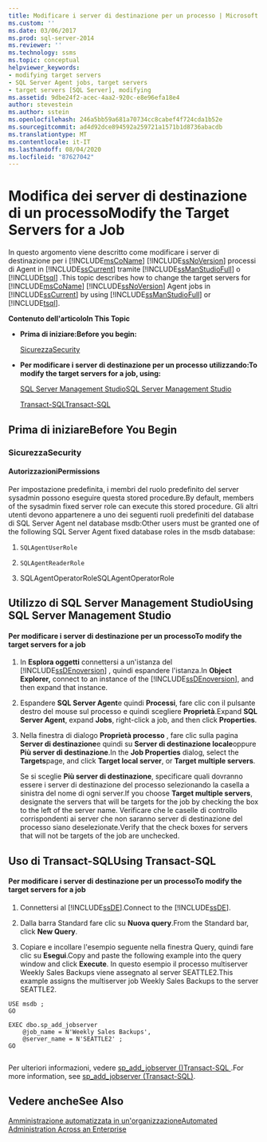 ```yaml
---
title: Modificare i server di destinazione per un processo | Microsoft Docs
ms.custom: ''
ms.date: 03/06/2017
ms.prod: sql-server-2014
ms.reviewer: ''
ms.technology: ssms
ms.topic: conceptual
helpviewer_keywords:
- modifying target servers
- SQL Server Agent jobs, target servers
- target servers [SQL Server], modifying
ms.assetid: 9dbe24f2-acec-4aa2-920c-e8e96efa18e4
author: stevestein
ms.author: sstein
ms.openlocfilehash: 246a5bb59a681a70734cc8cabef4f724cda1b52e
ms.sourcegitcommit: ad4d92dce894592a259721a1571b1d8736abacdb
ms.translationtype: MT
ms.contentlocale: it-IT
ms.lasthandoff: 08/04/2020
ms.locfileid: "87627042"
---
```

# <a name="modify-the-target-servers-for-a-job"></a><span data-ttu-id="62de4-102">Modifica dei server di destinazione di un processo</span><span class="sxs-lookup"><span data-stu-id="62de4-102">Modify the Target Servers for a Job</span></span>
  <span data-ttu-id="62de4-103">In questo argomento viene descritto come modificare i server di destinazione per i [!INCLUDE[msCoName](../../includes/msconame-md.md)] [!INCLUDE[ssNoVersion](../../includes/ssnoversion-md.md)] processi di Agent in [!INCLUDE[ssCurrent](../../includes/sscurrent-md.md)] tramite [!INCLUDE[ssManStudioFull](../../includes/ssmanstudiofull-md.md)] o [!INCLUDE[tsql](../../includes/tsql-md.md)] .</span><span class="sxs-lookup"><span data-stu-id="62de4-103">This topic describes how to change the target servers for [!INCLUDE[msCoName](../../includes/msconame-md.md)] [!INCLUDE[ssNoVersion](../../includes/ssnoversion-md.md)] Agent jobs in [!INCLUDE[ssCurrent](../../includes/sscurrent-md.md)] by using [!INCLUDE[ssManStudioFull](../../includes/ssmanstudiofull-md.md)] or [!INCLUDE[tsql](../../includes/tsql-md.md)].</span></span>  
  
 <span data-ttu-id="62de4-104">**Contenuto dell'articolo**</span><span class="sxs-lookup"><span data-stu-id="62de4-104">**In This Topic**</span></span>  
  
-   <span data-ttu-id="62de4-105">**Prima di iniziare:**</span><span class="sxs-lookup"><span data-stu-id="62de4-105">**Before you begin:**</span></span>  
  
     [<span data-ttu-id="62de4-106">Sicurezza</span><span class="sxs-lookup"><span data-stu-id="62de4-106">Security</span></span>](#Security)  
  
-   <span data-ttu-id="62de4-107">**Per modificare i server di destinazione per un processo utilizzando:**</span><span class="sxs-lookup"><span data-stu-id="62de4-107">**To modify the target servers for a job, using:**</span></span>  
  
     [<span data-ttu-id="62de4-108">SQL Server Management Studio</span><span class="sxs-lookup"><span data-stu-id="62de4-108">SQL Server Management Studio</span></span>](#SSMSProcedure)  
  
     [<span data-ttu-id="62de4-109">Transact-SQL</span><span class="sxs-lookup"><span data-stu-id="62de4-109">Transact-SQL</span></span>](#TsqlProcedure)  
  
##  <a name="before-you-begin"></a><a name="BeforeYouBegin"></a> <span data-ttu-id="62de4-110">Prima di iniziare</span><span class="sxs-lookup"><span data-stu-id="62de4-110">Before You Begin</span></span>  
  
###  <a name="security"></a><a name="Security"></a> <span data-ttu-id="62de4-111">Sicurezza</span><span class="sxs-lookup"><span data-stu-id="62de4-111">Security</span></span>  
  
####  <a name="permissions"></a><a name="Permissions"></a> <span data-ttu-id="62de4-112">Autorizzazioni</span><span class="sxs-lookup"><span data-stu-id="62de4-112">Permissions</span></span>  
 <span data-ttu-id="62de4-113">Per impostazione predefinita, i membri del ruolo predefinito del server sysadmin possono eseguire questa stored procedure.</span><span class="sxs-lookup"><span data-stu-id="62de4-113">By default, members of the sysadmin fixed server role can execute this stored procedure.</span></span> <span data-ttu-id="62de4-114">Gli altri utenti devono appartenere a uno dei seguenti ruoli predefiniti del database di SQL Server Agent nel database msdb:</span><span class="sxs-lookup"><span data-stu-id="62de4-114">Other users must be granted one of the following SQL Server Agent fixed database roles in the msdb database:</span></span>  
  
1.  `SQLAgentUserRole`  
  
2.  `SQLAgentReaderRole`  
  
3.  <span data-ttu-id="62de4-115">SQLAgentOperatorRole</span><span class="sxs-lookup"><span data-stu-id="62de4-115">SQLAgentOperatorRole</span></span>  
  
##  <a name="using-sql-server-management-studio"></a><a name="SSMSProcedure"></a> <span data-ttu-id="62de4-116">Utilizzo di SQL Server Management Studio</span><span class="sxs-lookup"><span data-stu-id="62de4-116">Using SQL Server Management Studio</span></span>  
  
#### <a name="to-modify-the-target-servers-for-a-job"></a><span data-ttu-id="62de4-117">Per modificare i server di destinazione per un processo</span><span class="sxs-lookup"><span data-stu-id="62de4-117">To modify the target servers for a job</span></span>  
  
1.  <span data-ttu-id="62de4-118">In **Esplora oggetti** connettersi a un'istanza del [!INCLUDE[ssDEnoversion](../../includes/ssdenoversion-md.md)] , quindi espandere l'istanza.</span><span class="sxs-lookup"><span data-stu-id="62de4-118">In **Object Explorer,** connect to an instance of the [!INCLUDE[ssDEnoversion](../../includes/ssdenoversion-md.md)], and then expand that instance.</span></span>  
  
2.  <span data-ttu-id="62de4-119">Espandere **SQL Server Agent**e quindi **Processi**, fare clic con il pulsante destro del mouse sul processo e quindi scegliere **Proprietà**.</span><span class="sxs-lookup"><span data-stu-id="62de4-119">Expand **SQL Server Agent**, expand **Jobs**, right-click a job, and then click **Properties**.</span></span>  
  
3.  <span data-ttu-id="62de4-120">Nella finestra di dialogo **Proprietà processo** , fare clic sulla pagina **Server di destinazione**e quindi su **Server di destinazione locale**oppure **Più server di destinazione**.</span><span class="sxs-lookup"><span data-stu-id="62de4-120">In the **Job Properties** dialog, select the **Targets**page, and click **Target local server**, or **Target multiple servers**.</span></span>  
  
     <span data-ttu-id="62de4-121">Se si sceglie **Più server di destinazione**, specificare quali dovranno essere i server di destinazione del processo selezionando la casella a sinistra del nome di ogni server.</span><span class="sxs-lookup"><span data-stu-id="62de4-121">If you choose **Target multiple servers**, designate the servers that will be targets for the job by checking the box to the left of the server name.</span></span> <span data-ttu-id="62de4-122">Verificare che le caselle di controllo corrispondenti ai server che non saranno server di destinazione del processo siano deselezionate.</span><span class="sxs-lookup"><span data-stu-id="62de4-122">Verify that the check boxes for servers that will not be targets of the job are unchecked.</span></span>  
  
##  <a name="using-transact-sql"></a><a name="TsqlProcedure"></a> <span data-ttu-id="62de4-123">Uso di Transact-SQL</span><span class="sxs-lookup"><span data-stu-id="62de4-123">Using Transact-SQL</span></span>  
  
#### <a name="to-modify-the-target-servers-for-a-job"></a><span data-ttu-id="62de4-124">Per modificare i server di destinazione per un processo</span><span class="sxs-lookup"><span data-stu-id="62de4-124">To modify the target servers for a job</span></span>  
  
1.  <span data-ttu-id="62de4-125">Connettersi al [!INCLUDE[ssDE](../../includes/ssde-md.md)].</span><span class="sxs-lookup"><span data-stu-id="62de4-125">Connect to the [!INCLUDE[ssDE](../../includes/ssde-md.md)].</span></span>  
  
2.  <span data-ttu-id="62de4-126">Dalla barra Standard fare clic su **Nuova query**.</span><span class="sxs-lookup"><span data-stu-id="62de4-126">From the Standard bar, click **New Query**.</span></span>  
  
3.  <span data-ttu-id="62de4-127">Copiare e incollare l'esempio seguente nella finestra Query, quindi fare clic su **Esegui**.</span><span class="sxs-lookup"><span data-stu-id="62de4-127">Copy and paste the following example into the query window and click **Execute**.</span></span> <span data-ttu-id="62de4-128">In questo esempio il processo multiserver Weekly Sales Backups viene assegnato al server SEATTLE2.</span><span class="sxs-lookup"><span data-stu-id="62de4-128">This example assigns the multiserver job Weekly Sales Backups to the server SEATTLE2.</span></span>  
  
```  
USE msdb ;  
GO  
  
EXEC dbo.sp_add_jobserver  
    @job_name = N'Weekly Sales Backups',   
    @server_name = N'SEATTLE2' ;   
GO  
  
```  
  
 <span data-ttu-id="62de4-129">Per ulteriori informazioni, vedere [sp_add_jobserver &#40;&#41;Transact-SQL ](/sql/relational-databases/system-stored-procedures/sp-add-jobserver-transact-sql).</span><span class="sxs-lookup"><span data-stu-id="62de4-129">For more information, see [sp_add_jobserver &#40;Transact-SQL&#41;](/sql/relational-databases/system-stored-procedures/sp-add-jobserver-transact-sql).</span></span>  
  
## <a name="see-also"></a><span data-ttu-id="62de4-130">Vedere anche</span><span class="sxs-lookup"><span data-stu-id="62de4-130">See Also</span></span>  
 [<span data-ttu-id="62de4-131">Amministrazione automatizzata in un'organizzazione</span><span class="sxs-lookup"><span data-stu-id="62de4-131">Automated Administration Across an Enterprise</span></span>](automated-administration-across-an-enterprise.md)  
  
  
